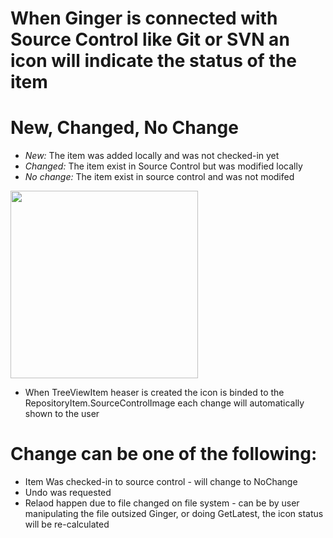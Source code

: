 # When Ginger is connected with Source Control like Git or SVN an icon will indicate the status of the item

# New, Changed, No Change

- *New:* The item was added locally and was not checked-in yet
- *Changed:* The item exist in Source Control but was modified locally
- *No change:* The item exist in source control and was not modifed

<img src="https://github.com/Ginger-Automation/Ginger/blob/master/Ginger/DeveloperZone/Documents/images/Agents.png" width="300">

- When TreeViewItem heaser is created the icon is binded to the RepositoryItem.SourceControlImage each change will automatically shown to the user

# Change can be one of the following:

- Item Was checked-in to source control - will change to NoChange
- Undo was requested 
- Relaod happen due to file changed on file system - can be by user manipulating the file outsized Ginger, or doing GetLatest, the icon status will be re-calculated
